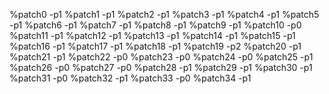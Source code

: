 %patch0 -p1
%patch1 -p1
%patch2 -p1
%patch3 -p1
%patch4 -p1
%patch5 -p1
%patch6 -p1
%patch7 -p1
%patch8 -p1
%patch9 -p1
%patch10 -p0
%patch11 -p1
%patch12 -p1
%patch13 -p1
%patch14 -p1
%patch15 -p1
%patch16 -p1
%patch17 -p1
%patch18 -p1
%patch19 -p2
%patch20 -p1
%patch21 -p1
%patch22 -p0
%patch23 -p0
%patch24 -p0
%patch25 -p1
%patch26 -p0
%patch27 -p0
%patch28 -p1
%patch29 -p1
%patch30 -p1
%patch31 -p0
%patch32 -p1
%patch33 -p0
%patch34 -p1

